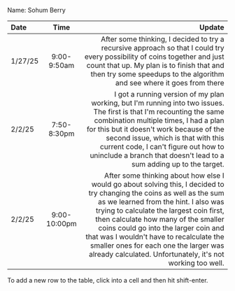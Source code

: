 Name: Sohum Berry

| Date    |     Time     |                                                                                                                                                                                                                                                                                                                                                                                                                                         Update |
|:--------|:------------:|-----------------------------------------------------------------------------------------------------------------------------------------------------------------------------------------------------------------------------------------------------------------------------------------------------------------------------------------------------------------------------------------------------------------------------------------------:|
| 1/27/25 | 9:00-9:50am  |                                                                                                                                                                                              After some thinking, I decided to try a recursive approach so that I could try every possibility of coins together and just count that up. My plan is to finish that and then try some speedups to the algorithm and see where it goes from there |
| 2/2/25  | 7:50-8:30pm  |                                                                               I got a running version of my plan working, but I'm running into two issues. The first is that I'm recounting the same combination multiple times, I had a plan for this but it doesn't work because of the second issue, which is that with this current code, I can't figure out how to uninclude a branch that doesn't lead to a sum adding up to the target. |
| 2/2/25  | 9:00-10:00pm | After some thinking about how else I would go about solving this, I decided to try changing the coins as well as the sum as we learned from the hint. I also was trying to calculate the largest coin first, then calculate how many of the smaller coins could go into the larger coin and that was I wouldn't have to recalculate the smaller ones for each one the larger was already calculated. Unfortunately, it's not working too well. |


To add a new row to the table, click into a cell and then hit shift-enter.